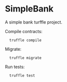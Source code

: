 # SimpleBank
A simple bank turffle project.

  
Compile contracts:
```shell
  truffle compile
```

Migrate:
```shell
  truffle migrate
```

Run tests:
```shell
  truffle test
```
